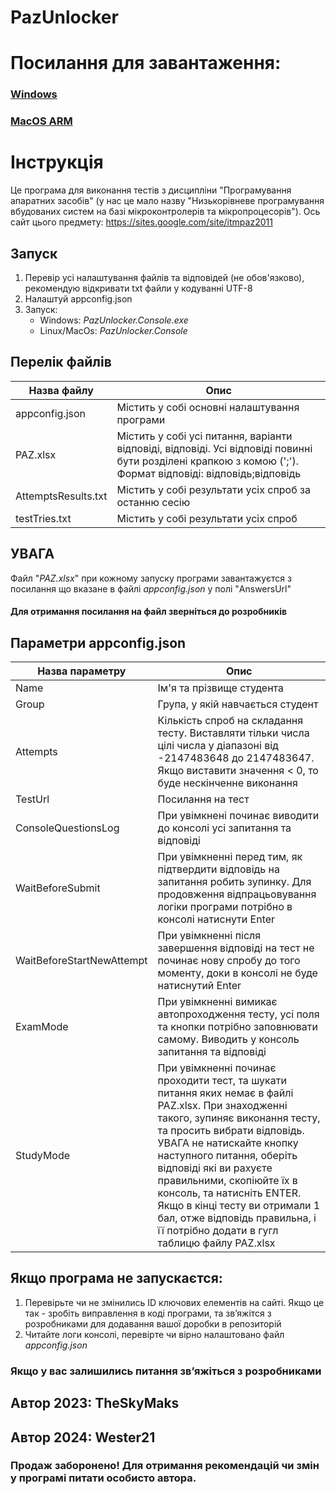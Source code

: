 # PazUnlocker

# Посилання для завантаження:
 ### [Windows](https://drive.google.com/file/d/1XhyW4fbAp7HjmFpUCF62iD9cEwGFtUR9/view?usp=sharing)
 ### [MacOS ARM](https://drive.google.com/file/d/150qywDaa8W_lqxUmSxwH_yExLG9-2k_E/view?usp=sharing)
# **Інструкція**

Це програма для виконання тестів з дисципліни "Програмування апаратних засобів" (у нас це мало назву "Низькорівневе програмування вбудованих систем на базі мікроконтролерів та мікропроцесорів"). Ось сайт цього предмету: <https://sites.google.com/site/itmpaz2011>

## Запуск

1. Перевір усі налаштування файлів та відповідей (не обов'язково), рекомендую відкривати txt файли у кодуванні UTF-8
2. Налаштуй appconfig.json
3. Запуск:
   * Windows: *PazUnlocker.Console.exe*
   * Linux/MacOs: *PazUnlocker.Console*

## Перелік файлів

| Назва файлу         | Опис                                                                                                                                                         |
|---------------------|--------------------------------------------------------------------------------------------------------------------------------------------------------------|
| appconfig.json      | Містить у собі основні налаштування програми                                                                                                                 |
| PAZ.xlsx            | Містить у собі усі питання, варіанти відповіді, відповіді. Усі відповіді повинні бути розділені крапкою з комою (';'). Формат відповіді: відповідь;відповідь |
| AttemptsResults.txt | Містить у собі результати усіх спроб за останню сесію                                                                                                        |
| testTries.txt       | Містить у собі результати усіх спроб |

## УВАГА
Файл "*PAZ.xlsx*" при кожному запуску програми завантажуєтся з посилання що вказане в файлі *appconfig.json* у полі "AnswersUrl"
#### Для отримання посилання на файл зверніться до розробників 
## Параметри appconfig.json

| Назва параметру | Опис                                                                                                                                                                                                                                                                                                                                                                                                                     |
| --- |--------------------------------------------------------------------------------------------------------------------------------------------------------------------------------------------------------------------------------------------------------------------------------------------------------------------------------------------------------------------------------------------------------------------------|
| Name | Ім'я та прізвище студента                                                                                                                                                                                                                                                                                                                                                                                                |
| Group | Група, у якій навчається студент                                                                                                                                                                                                                                                                                                                                                                                         |
| Attempts | Кількість спроб на складання тесту. Виставляти тільки числа цілі числа у діапазоні від -2147483648 до 2147483647. Якщо виставити значення < 0, то буде нескінченне виконання                                                                                                                                                                                                                                             |
| TestUrl | Посилання на тест                                                                                                                                                                                                                                                                                                                                                                                                        |
| ConsoleQuestionsLog | При увімкнені починає виводити до консолі усі запитання та відповіді                                                                                                                                                                                                                                                                                                                                                     |
| WaitBeforeSubmit | При увімкненні перед тим, як підтвердити відповідь на запитання робить зупинку. Для продовження відпрацьовування логіки програми потрібно в консолі натиснути Enter                                                                                                                                                                                                                                                      |
| WaitBeforeStartNewAttempt | При увімкненні після завершення відповіді на тест не починає нову спробу до того моменту, доки в консолі не буде натиснутий Enter                                                                                                                                                                                                                                                                                        |
| ExamMode | При увімкненні вимикає автопроходження тесту, усі поля та кнопки потрібно заповнювати самому. Виводить у консоль запитання та відповіді                                                                                                                                                                                                                                                                                  |
| StudyMode | При увімкненні починає проходити тест, та шукати питання яких немає в файлі PAZ.xlsx. При знаходженні такого, зупиняє виконання тесту, та просить вибрати відповідь. УВАГА не натискайте кнопку наступного питання, оберіть відповіді які ви рахуєте правильними, скопіюйте їх в консоль, та натисніть ENTER. Якщо в кінці тесту ви отримали 1 бал, отже відповідь правильна, і її потрібно додати в гугл таблицю файлу PAZ.xlsx |
## Якщо програма не запускаєтся:
1. Перевірьте чи не змінились ID ключових елементів на сайті. Якщо це так - зробіть виправлення в коді програми, та звʼяжітся з розробниками для додавання вашої доробки в репозиторій
2. Читайте логи консолі, перевірте чи вірно налаштовано файл *appconfig.json*

### Якщо у вас залишились питання звʼяжіться з розробниками

## Автор 2023: TheSkyMaks
## Автор 2024: Wester21

### Продаж заборонено! Для отримання рекомендацій чи змін у програмі питати особисто автора.
